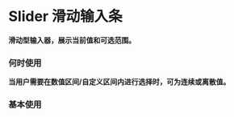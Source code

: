 # Slider 滑动输入条

**滑动型输入器，展示当前值和可选范围。**

### 何时使用

**当用户需要在数值区间/自定义区间内进行选择时，可为连续或离散值。**

### 基本使用

<code src="./../../demo/slider/normal-usage.demo.tsx"/>
